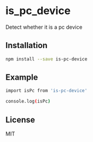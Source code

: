 # is_pc_device

Detect whether it is a pc device

## Installation
```bash
npm install --save is-pc-device
```

## Example
```bash
import isPc from 'is-pc-device'

console.log(isPc)
```

## License
MIT
